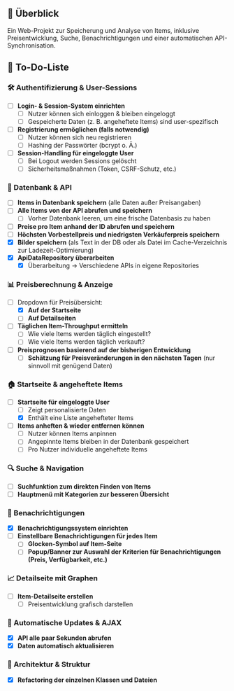 ## 🚀 Überblick

Ein Web-Projekt zur Speicherung und Analyse von Items, inklusive Preisentwicklung, Suche, Benachrichtigungen und einer automatischen API-Synchronisation.

## 📝 To-Do-Liste  

### **🛠️ Authentifizierung & User-Sessions**  
- [ ] **Login- & Session-System einrichten**  
  - [ ] Nutzer können sich einloggen & bleiben eingeloggt  
  - [ ] Gespeicherte Daten (z. B. angeheftete Items) sind user-spezifisch  
- [ ] **Registrierung ermöglichen (falls notwendig)**  
  - [ ] Nutzer können sich neu registrieren  
  - [ ] Hashing der Passwörter (bcrypt o. Ä.)  
- [ ] **Session-Handling für eingeloggte User**  
  - [ ] Bei Logout werden Sessions gelöscht  
  - [ ] Sicherheitsmaßnahmen (Token, CSRF-Schutz, etc.)  

### **📂 Datenbank & API**  
- [ ] **Items in Datenbank speichern** (alle Daten außer Preisangaben)  
- [ ] **Alle Items von der API abrufen und speichern**  
  - [ ] Vorher Datenbank leeren, um eine frische Datenbasis zu haben  
- [ ] **Preise pro Item anhand der ID abrufen und speichern**  
- [ ] **Höchsten Vorbestellpreis und niedrigsten Verkäuferpreis speichern**  
- [X] **Bilder speichern** (als Text in der DB oder als Datei im Cache-Verzeichnis zur Ladezeit-Optimierung)  
- [X] **ApiDataRepository überarbeiten**  
  - [X] Überarbeitung -> Verschiedene APIs in eigene Repositories  

### **📊 Preisberechnung & Anzeige**  
- [ ] Dropdown für Preisübersicht:  
  - [X] **Auf der Startseite**  
  - [ ] **Auf Detailseiten**  
- [ ] **Täglichen Item-Throughput ermitteln**  
  - [ ] Wie viele Items werden täglich eingestellt?  
  - [ ] Wie viele Items werden täglich verkauft?  
- [ ] **Preisprognosen basierend auf der bisherigen Entwicklung**  
  - [ ] **Schätzung für Preisveränderungen in den nächsten Tagen** (nur sinnvoll mit genügend Daten)  

### **🏠 Startseite & angeheftete Items**  
- [ ] **Startseite für eingeloggte User**  
  - [ ] Zeigt personalisierte Daten  
  - [X] Enthält eine Liste angehefteter Items  
- [ ] **Items anheften & wieder entfernen können**  
  - [ ] Nutzer können Items anpinnen  
  - [ ] Angepinnte Items bleiben in der Datenbank gespeichert  
  - [ ] Pro Nutzer individuelle angeheftete Items  

### **🔍 Suche & Navigation**  
- [ ] **Suchfunktion zum direkten Finden von Items**  
- [ ] **Hauptmenü mit Kategorien zur besseren Übersicht**  

### **🔔 Benachrichtigungen**  
- [X] **Benachrichtigungssystem einrichten**  
- [ ] **Einstellbare Benachrichtigungen für jedes Item**  
  - [ ] **Glocken-Symbol auf Item-Seite**  
  - [ ] **Popup/Banner zur Auswahl der Kriterien für Benachrichtigungen (Preis, Verfügbarkeit, etc.)**  

### **📈 Detailseite mit Graphen**  
- [ ] **Item-Detailseite erstellen**  
  - [ ] Preisentwicklung grafisch darstellen  

### **🔄 Automatische Updates & AJAX**  
- [X] **API alle paar Sekunden abrufen**  
- [X] **Daten automatisch aktualisieren**  

### **🔧 Architektur & Struktur**  
- [X] **Refactoring der einzelnen Klassen und Dateien**  